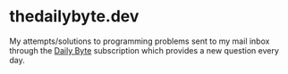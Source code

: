 # thedailybyte.dev

My attempts/solutions to programming problems sent to my mail inbox through the [Daily Byte](https://thedailybyte.dev) subscription which provides a new question every day.
